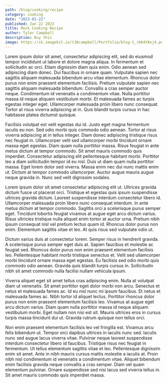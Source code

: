 ```yaml
---
path: /blog/cooking/recipe
category: cooking
date: "2023-01-22"
published: Jan 22 2023
title: Mock Cooking Recipe
author: Tyler Campbell
description: Buy this
image: https://ik.imagekit.io/t36campbell/Portfolio/blog-1_rbK4YAxj4.png
---
```


Lorem ipsum dolor sit amet, consectetur adipiscing elit, sed do eiusmod tempor incididunt ut labore et dolore magna aliqua. In fermentum et sollicitudin ac orci. Etiam dignissim diam quis enim. Odio aenean sed adipiscing diam donec. Dui faucibus in ornare quam. Vulputate sapien nec sagittis aliquam malesuada bibendum arcu vitae elementum. Rhoncus dolor purus non enim praesent elementum facilisis. Pretium vulputate sapien nec sagittis aliquam malesuada bibendum. Convallis a cras semper auctor neque. Condimentum id venenatis a condimentum vitae. Nulla porttitor massa id neque aliquam vestibulum morbi. Et malesuada fames ac turpis egestas integer eget. Ullamcorper malesuada proin libero nunc consequat. Tortor at risus viverra adipiscing at in. Quis blandit turpis cursus in hac habitasse platea dictumst quisque.

Facilisis volutpat est velit egestas dui id. Justo eget magna fermentum iaculis eu non. Sed odio morbi quis commodo odio aenean. Tortor at risus viverra adipiscing at in tellus integer. Diam donec adipiscing tristique risus nec feugiat in. Ullamcorper velit sed ullamcorper morbi tincidunt ornare massa eget egestas. Diam quam nulla porttitor massa. Risus feugiat in ante metus dictum at tempor commodo. Sit amet mauris commodo quis imperdiet. Consectetur adipiscing elit pellentesque habitant morbi. Porttitor leo a diam sollicitudin tempor id eu nisl. Duis ut diam quam nulla porttitor massa. Eget lorem dolor sed viverra. Massa enim nec dui nunc mattis enim ut. Dictum at tempor commodo ullamcorper. Auctor augue mauris augue neque gravida in. Nunc sed velit dignissim sodales.

Lorem ipsum dolor sit amet consectetur adipiscing elit ut. Ultrices gravida dictum fusce ut placerat orci. Tristique et egestas quis ipsum suspendisse ultrices gravida dictum. Laoreet suspendisse interdum consectetur libero id. Ullamcorper malesuada proin libero nunc consequat interdum. In ante metus dictum at tempor commodo. Sagittis orci a scelerisque purus semper eget. Tincidunt lobortis feugiat vivamus at augue eget arcu dictum varius. Risus ultricies tristique nulla aliquet enim tortor at auctor urna. Pretium nibh ipsum consequat nisl vel pretium lectus quam id. Rhoncus dolor purus non enim. Elementum sagittis vitae et leo. At quis risus sed vulputate odio ut.

Dictum varius duis at consectetur lorem. Semper risus in hendrerit gravida. A scelerisque purus semper eget duis at. Sapien faucibus et molestie ac feugiat sed. Rhoncus dolor purus non enim praesent elementum facilisis leo. Pellentesque habitant morbi tristique senectus et. Velit sed ullamcorper morbi tincidunt ornare massa eget egestas. Eu facilisis sed odio morbi quis commodo odio aenean. Gravida quis blandit turpis cursus in. Sollicitudin nibh sit amet commodo nulla facilisi nullam vehicula ipsum.

Viverra aliquet eget sit amet tellus cras adipiscing enim. Nulla at volutpat diam ut venenatis. Sit amet porttitor eget dolor morbi non arcu. Senectus et netus et malesuada fames ac. Id eu nisl nunc mi ipsum faucibus. Et netus et malesuada fames ac. Nibh tortor id aliquet lectus. Porttitor rhoncus dolor purus non enim praesent elementum facilisis leo. Vivamus at augue eget arcu dictum varius. Diam quam nulla porttitor massa id neque aliquam vestibulum morbi. Eget nullam non nisi est sit. Mauris ultrices eros in cursus turpis massa tincidunt dui ut. Gravida rutrum quisque non tellus orci.

Non enim praesent elementum facilisis leo vel fringilla est. Vivamus arcu felis bibendum ut. Tempor orci dapibus ultrices in iaculis nunc sed. Iaculis nunc sed augue lacus viverra vitae. Pulvinar neque laoreet suspendisse interdum consectetur libero id faucibus. Tristique risus nec feugiat in fermentum. Ut tellus elementum sagittis vitae et leo. Pellentesque dignissim enim sit amet. Ante in nibh mauris cursus mattis molestie a iaculis at. Proin nibh nisl condimentum id venenatis a condimentum vitae. Aliquet bibendum enim facilisis gravida neque convallis a cras semper. Diam vel quam elementum pulvinar. Ornare suspendisse sed nisi lacus sed viverra tellus in. Sit amet mauris commodo quis imperdiet massa.